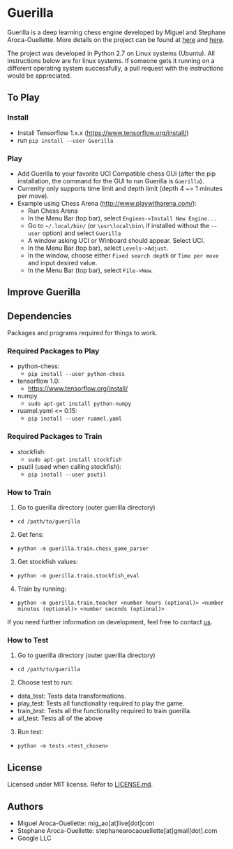 # Guerilla

Guerilla is a deep learning chess engine developed by Miguel and Stephane Aroca-Ouellette. More details on the project can be found at [here](https://unarresteddev.wordpress.com/2017/02/23/guerilla-a-chess-engine-part-1/) and [here](https://unarresteddev.wordpress.com/2017/03/08/guerilla-a-chess-engine-part-2/).
  
The project was developed in Python 2.7 on Linux systems (Ubuntu). All instructions below are for linux systems. If someone gets it running on a different operating system successfully, a pull request with the instructions would be appreciated. 

## To Play
### Install
- Install Tensorflow 1.x.x (https://www.tensorflow.org/install/)
- run `pip install --user Guerilla`
### Play
- Add Guerilla to your favorite UCI Compatible chess GUI (after the pip installation, the command for the GUI to run Guerilla is `Guerilla`). 
- Currenlty only supports time limit and depth limit (depth 4 ~= 1 minutes per move).
- Example using Chess Arena (http://www.playwitharena.com/):
  - Run Chess Arena
  - In the Menu Bar (top bar), select `Engines->Install New Engine...`
  - Go to `~/.local/bin/` (or `\usr\local\bin\` if installed without the `--user` option) and select `Guerilla`
  - A window asking UCI or Winboard should appear. Select UCI.
  - In the Menu Bar (top bar), select `Levels->Adjust`.
  - In the window, choose either `Fixed search depth` or `Time per move` and input desired value.
  - In the Menu Bar (top bar), select `File->New`.


## Improve Guerilla
## Dependencies
Packages and programs required for things to work.

### Required Packages to Play
- python-chess:
  - `pip install --user python-chess`
- tensorflow 1.0:
  - https://www.tensorflow.org/install/
- numpy
  - `sudo apt-get install python-numpy`
- ruamel.yaml <= 0.15:
  - `pip install --user ruamel.yaml`

### Required Packages to Train
- stockfish:
  - `sudo apt-get install stockfish`
- psutil (used when calling stockfish):
  - `pip install --user psutil`

### How to Train
1. Go to guerilla directory (outer guerilla directory)
  - `cd /path/to/guerilla`
2. Get fens:
  - `python -m guerilla.train.chess_game_parser`  
3. Get stockfish values:
  - `python -m guerilla.train.stockfish_eval`
4. Train by running:
  - `python -m guerilla.train.teacher <number hours (optional)> <number minutes (optional)> <number seconds (optional)>`

If you need further information on development, feel free to contact [us](#authors).

### How to Test
1. Go to guerilla directory (outer guerilla directory)
  - `cd /path/to/guerilla`
2. Choose test to run:
  - data_test: Tests data transformations.
  - play_test: Tests all functionality required to play the game.
  - train_test: Tests all the functionality required to train guerilla.
  - all_test: Tests all of the above
3. Run test:
  - `python -m tests.<test_chosen>`

## License
Licensed under MIT license. Refer to [LICENSE.md](LICENSE.md).  

## Authors
  - Miguel Aroca-Ouellette: mig_ao[at]live[dot]com
  - Stephane Aroca-Ouellette: stephanearocaouellette[at]gmail[dot].com
  - Google LLC
